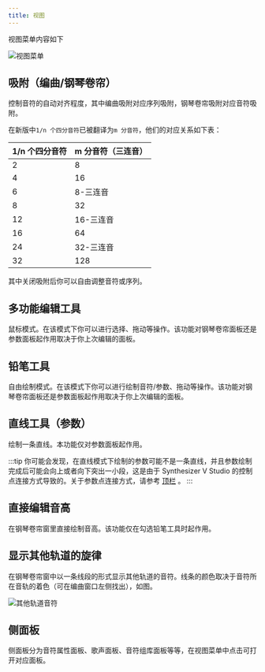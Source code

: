 ```yaml
---
title: 视图
---
```


视图菜单内容如下

![视图菜单](/docs/main_docs/menu/view/1.png)

## 吸附（编曲/钢琴卷帘）

控制音符的自动对齐程度，其中编曲吸附对应序列吸附，钢琴卷帘吸附对应音符吸附。

在新版中`1/n 个四分音符`已被翻译为`m 分音符`，他们的对应关系如下表：

| 1/n 个四分音符 | m 分音符（三连音） |
| ---- | ---- |
| 2 | 8 |
| 4 | 16 |
| 6 | 8-三连音 |
| 8 | 32 |
| 12 | 16-三连音 |
| 16 | 64 |
| 24 | 32-三连音 |
| 32 | 128 |

其中关闭吸附后你可以自由调整音符或序列。

## 多功能编辑工具

鼠标模式。在该模式下你可以进行选择、拖动等操作。该功能对钢琴卷帘面板还是参数面板起作用取决于你上次编辑的面板。

## 铅笔工具

自由绘制模式。在该模式下你可以进行绘制音符/参数、拖动等操作。该功能对钢琴卷帘面板还是参数面板起作用取决于你上次编辑的面板。

## 直线工具（参数）

绘制一条直线。本功能仅对参数面板起作用。

:::tip
你可能会发现，在直线模式下绘制的参数可能不是一条直线，并且参数绘制完成后可能会向上或者向下突出一小段，这是由于 Synthesizer V Studio 的控制点连接方式导致的。关于参数点连接方式，请参考 [顶栏](../parameters/top.md) 。
:::

## 直接编辑音高

在钢琴卷帘窗里直接绘制音高。该功能仅在勾选铅笔工具时起作用。

## 显示其他轨道的旋律

在钢琴卷帘窗中以一条线段的形式显示其他轨道的音符。线条的颜色取决于音符所在音轨的着色（可在编曲窗口左侧找出），如图。

![其他轨道音符](/docs/main_docs/menu/view/2.png)

## 侧面板

侧面板分为音符属性面板、歌声面板、音符组库面板等等，在视图菜单中点击可打开对应面板。